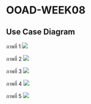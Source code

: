 # OOAD-WEEK08

## Use Case Diagram 
 ภาพที่ 1
 ![](http://www.plantuml.com/plantuml/img/AoufJKdDAr7GrRLJq2XEpiZFpz5Ki598p-U2S20I9Qc9oHcfHPeeWaavYSdPIVc9HIceuYM9IJcfg4B96OcPHPe0)

ภาพที่ 2
![](http://www.plantuml.com/plantuml/img/IoujBYdDJIrIqDMrKz38Bqe1CjFoyrCq5RYIKQHI4qiW4cZY1OcLGF4Yc5n6QXf4F3a_Fnj34CbyhkJ4uenCxAO00000)

 ภาพที่ 3
 ![](http://www.plantuml.com/plantuml/img/SoWkIImgAStDuRBApSmhiL98B5PmJ04okJH2YrCLIZ9I5PBpSmjAIrABD45o855DBgwI_FpiaaG5cnfTNPZoO911cX0Xg2g7rBmKeD40)

ภาพที่ 4
![](http://www.plantuml.com/plantuml/img/SoWkIImgAStDuR8goS_FBacqKj3LjLFG22rELKZEpoqeBKajqaIIWqeLPEJdfMfoEQJcfG3r0W00)

ภาพที่ 5
![](http://www.plantuml.com/plantuml/img/SoWkIImgAStDuRBApSmhiLBGpKbDAz6rKz18AStDhVG1SZGLu795cUaP2CaW40z9jhG0BXLQe0aNJialpuDBk00vcbmEgNb0NWu0)
